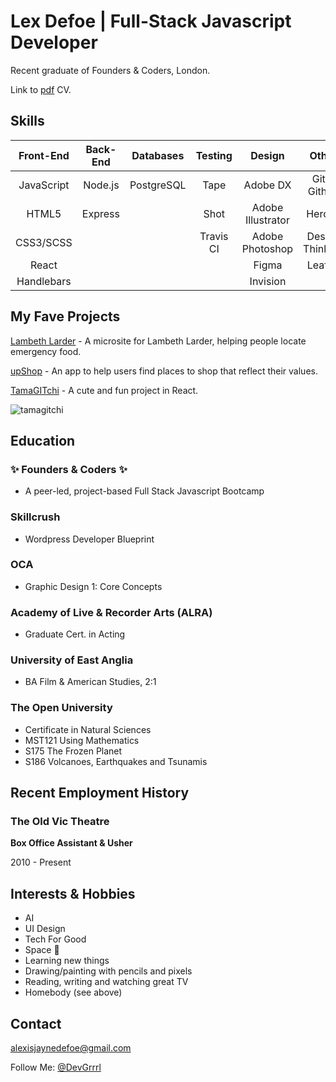 # Lex Defoe | Full-Stack Javascript Developer

Recent graduate of Founders & Coders, London.

Link to [pdf](/alexis-defoe.pdf) 
 CV.
## Skills

| Front-End        | Back-End       | Databases     | Testing          | Design              | Other             |
|:----------------:|:--------------:|:-------------:|:----------------:|:-------------------:|:-----------------:|
| JavaScript       | Node.js        | PostgreSQL    | Tape             | Adobe DX            | Git & Github      |
| HTML5            | Express        |               | Shot             | Adobe Illustrator   | Heroku            |
| CSS3/SCSS        |                |               | Travis CI        | Adobe Photoshop     | Design Thinking   |
| React            |                |               |                  | Figma               | Leaflet           |
| Handlebars       |                |               |                  | Invision            |                   |


## My Fave Projects

[Lambeth Larder](https://github.com/caralemony/lambeth-larder) - A microsite for Lambeth Larder, helping people locate emergency food. 

[upShop](https://github.com/fac-12/upShop) - An app to help users find places to shop that reflect their values.

[TamaGITchi](https://github.com/DevGrrrl/tamagitchi) - A cute and fun project in React.

![tamagitchi](https://user-images.githubusercontent.com/22034073/36355368-050faed2-14da-11e8-9a44-d856bdcb408b.gif)


## Education
### :sparkles: Founders & Coders :sparkles:
* A peer-led, project-based Full Stack Javascript Bootcamp

### Skillcrush
* Wordpress Developer Blueprint

### OCA
* Graphic Design 1: Core Concepts

### Academy of Live & Recorder Arts (ALRA)
* Graduate Cert. in Acting

### University of East Anglia
* BA Film & American Studies, 2:1


### The Open University
* Certificate in Natural Sciences
* MST121 Using Mathematics
* S175 The Frozen Planet
* S186 Volcanoes, Earthquakes and Tsunamis


## Recent Employment History

### The Old Vic Theatre
__Box Office Assistant & Usher__

2010 - Present


## Interests & Hobbies
* AI
* UI Design
* Tech For Good
* Space :space_invader:
* Learning new things
* Drawing/painting with pencils and pixels
* Reading, writing and watching great TV
* Homebody (see above)

## Contact

alexisjaynedefoe@gmail.com

Follow Me: [@DevGrrrl](https://twitter.com/DevGrrrl)


